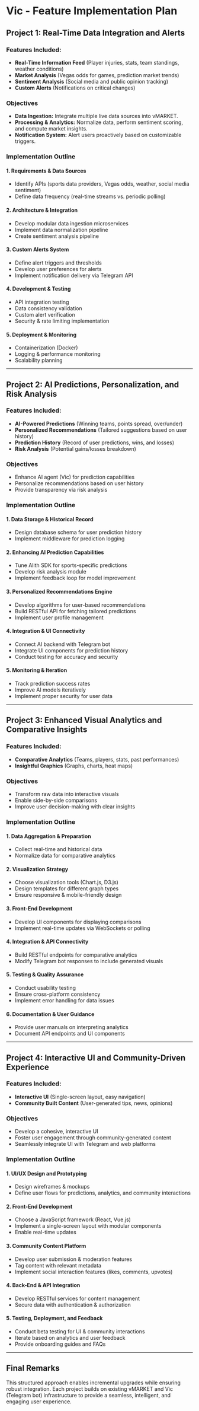 # Vic - Feature Implementation Plan

## Project 1: Real-Time Data Integration and Alerts

### Features Included:
- **Real-Time Information Feed** (Player injuries, stats, team standings, weather conditions)
- **Market Analysis** (Vegas odds for games, prediction market trends)
- **Sentiment Analysis** (Social media and public opinion tracking)
- **Custom Alerts** (Notifications on critical changes)

### Objectives
- **Data Ingestion:** Integrate multiple live data sources into vMARKET.
- **Processing & Analytics:** Normalize data, perform sentiment scoring, and compute market insights.
- **Notification System:** Alert users proactively based on customizable triggers.

### Implementation Outline
#### 1. Requirements & Data Sources
- Identify APIs (sports data providers, Vegas odds, weather, social media sentiment)
- Define data frequency (real-time streams vs. periodic polling)

#### 2. Architecture & Integration
- Develop modular data ingestion microservices
- Implement data normalization pipeline
- Create sentiment analysis pipeline

#### 3. Custom Alerts System
- Define alert triggers and thresholds
- Develop user preferences for alerts
- Implement notification delivery via Telegram API

#### 4. Development & Testing
- API integration testing
- Data consistency validation
- Custom alert verification
- Security & rate limiting implementation

#### 5. Deployment & Monitoring
- Containerization (Docker)
- Logging & performance monitoring
- Scalability planning

---

## Project 2: AI Predictions, Personalization, and Risk Analysis

### Features Included:
- **AI-Powered Predictions** (Winning teams, points spread, over/under)
- **Personalized Recommendations** (Tailored suggestions based on user history)
- **Prediction History** (Record of user predictions, wins, and losses)
- **Risk Analysis** (Potential gains/losses breakdown)

### Objectives
- Enhance AI agent (Vic) for prediction capabilities
- Personalize recommendations based on user history
- Provide transparency via risk analysis

### Implementation Outline
#### 1. Data Storage & Historical Record
- Design database schema for user prediction history
- Implement middleware for prediction logging

#### 2. Enhancing AI Prediction Capabilities
- Tune Alith SDK for sports-specific predictions
- Develop risk analysis module
- Implement feedback loop for model improvement

#### 3. Personalized Recommendations Engine
- Develop algorithms for user-based recommendations
- Build RESTful API for fetching tailored predictions
- Implement user profile management

#### 4. Integration & UI Connectivity
- Connect AI backend with Telegram bot
- Integrate UI components for prediction history
- Conduct testing for accuracy and security

#### 5. Monitoring & Iteration
- Track prediction success rates
- Improve AI models iteratively
- Implement proper security for user data

---

## Project 3: Enhanced Visual Analytics and Comparative Insights

### Features Included:
- **Comparative Analytics** (Teams, players, stats, past performances)
- **Insightful Graphics** (Graphs, charts, heat maps)

### Objectives
- Transform raw data into interactive visuals
- Enable side-by-side comparisons
- Improve user decision-making with clear insights

### Implementation Outline
#### 1. Data Aggregation & Preparation
- Collect real-time and historical data
- Normalize data for comparative analytics

#### 2. Visualization Strategy
- Choose visualization tools (Chart.js, D3.js)
- Design templates for different graph types
- Ensure responsive & mobile-friendly design

#### 3. Front-End Development
- Develop UI components for displaying comparisons
- Implement real-time updates via WebSockets or polling

#### 4. Integration & API Connectivity
- Build RESTful endpoints for comparative analytics
- Modify Telegram bot responses to include generated visuals

#### 5. Testing & Quality Assurance
- Conduct usability testing
- Ensure cross-platform consistency
- Implement error handling for data issues

#### 6. Documentation & User Guidance
- Provide user manuals on interpreting analytics
- Document API endpoints and UI components

---

## Project 4: Interactive UI and Community-Driven Experience

### Features Included:
- **Interactive UI** (Single-screen layout, easy navigation)
- **Community Built Content** (User-generated tips, news, opinions)

### Objectives
- Develop a cohesive, interactive UI
- Foster user engagement through community-generated content
- Seamlessly integrate UI with Telegram and web platforms

### Implementation Outline
#### 1. UI/UX Design and Prototyping
- Design wireframes & mockups
- Define user flows for predictions, analytics, and community interactions

#### 2. Front-End Development
- Choose a JavaScript framework (React, Vue.js)
- Implement a single-screen layout with modular components
- Enable real-time updates

#### 3. Community Content Platform
- Develop user submission & moderation features
- Tag content with relevant metadata
- Implement social interaction features (likes, comments, upvotes)

#### 4. Back-End & API Integration
- Develop RESTful services for content management
- Secure data with authentication & authorization

#### 5. Testing, Deployment, and Feedback
- Conduct beta testing for UI & community interactions
- Iterate based on analytics and user feedback
- Provide onboarding guides and FAQs

---

## Final Remarks
This structured approach enables incremental upgrades while ensuring robust integration. Each project builds on existing vMARKET and Vic (Telegram bot) infrastructure to provide a seamless, intelligent, and engaging user experience.

